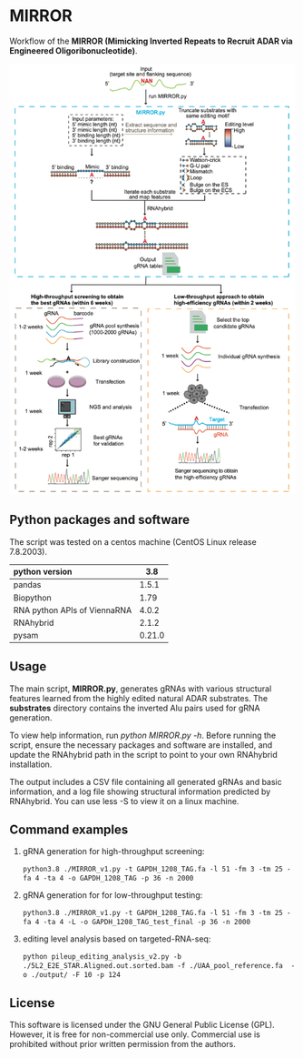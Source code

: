 # MIRROR

Workflow of the **MIRROR (Mimicking Inverted Repeats to Recruit ADAR via Engineered Oligoribonucleotide)**.

<img src="./img/MIRROR.png" width="600">

## Python packages and software

The script was tested on a centos machine (CentOS Linux release 7.8.2003).

| python version               | 3.8    |
| :--------------------------- | ------ |
| pandas                       | 1.5.1  |
| Biopython                    | 1.79   |
| RNA python APIs of ViennaRNA | 4.0.2  |
| RNAhybrid                    | 2.1.2  |
| pysam                        | 0.21.0 |

## Usage

The main script, **MIRROR.py**, generates gRNAs with various structural features learned from the highly edited natural ADAR substrates. The **substrates** directory contains the inverted Alu pairs used for gRNA generation.

To view help information, run *python MIRROR.py -h*. Before running the script, ensure the necessary packages and software are installed, and update the RNAhybrid path in the script to point to your own RNAhybrid installation.

The output includes a CSV file containing all generated gRNAs and basic information, and a log file showing structural information predicted by RNAhybrid. You can use less -S to view it on a linux machine.

## Command examples

1. gRNA generation for high-throughput screening:

   ```shell
   python3.8 ./MIRROR_v1.py -t GAPDH_1208_TAG.fa -l 51 -fm 3 -tm 25 -fa 4 -ta 4 -o GAPDH_1208_TAG -p 36 -n 2000
   ```

2. gRNA generation for for low-throughput testing:

   ```shell
   python3.8 ./MIRROR_v1.py -t GAPDH_1208_TAG.fa -l 51 -fm 3 -tm 25 -fa 4 -ta 4 -L -o GAPDH_1208_TAG_test_final -p 36 -n 2000
   ```

3. editing level analysis based on targeted-RNA-seq:

   ```shell
   python pileup_editing_analysis_v2.py -b ./5L2_E2E_STAR.Aligned.out.sorted.bam -f ./UAA_pool_reference.fa  -o ./output/ -F 10 -p 124
   ```
## License
This software is licensed under the GNU General Public License (GPL). However, it is free for non-commercial use only. Commercial use is prohibited without prior written permission from the authors.
